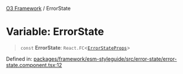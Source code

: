 [O3 Framework](../API.md) / ErrorState

# Variable: ErrorState

> `const` **ErrorState**: `React.FC`\<[`ErrorStateProps`](../interfaces/ErrorStateProps.md)\>

Defined in: [packages/framework/esm-styleguide/src/error-state/error-state.component.tsx:12](https://github.com/openmrs/openmrs-esm-core/blob/18d2874f03a33a6ab8295af0e87ac97fdd150718/packages/framework/esm-styleguide/src/error-state/error-state.component.tsx#L12)
